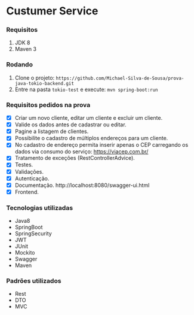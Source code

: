 # Custumer Service

### Requisitos

1. JDK 8
1. Maven 3

### Rodando

1. Clone o projeto: `https://github.com/Michael-Silva-de-Sousa/prova-java-tokio-backend.git`
1. Entre na pasta `tokio-test` e execute: `mvn spring-boot:run`

### Requisitos pedidos na prova
- [x] Criar um novo cliente, editar um cliente e excluir um cliente.
- [x] Valide os dados antes de cadastrar ou editar.
- [x] Pagine a listagem de clientes.
- [x] Possibilite o cadastro de múltiplos endereços para um cliente.
- [x] No cadastro de endereço permita inserir apenas o CEP carregando os dados via consumo do serviço: https://viacep.com.br/
- [x] Tratamento de exceções (RestControllerAdvice).
- [x] Testes.
- [x] Validações.
- [x] Autenticação.
- [x] Documentação. http://localhost:8080/swagger-ui.html
- [x] Frontend.

### Tecnologias utilizadas
- Java8
- SpringBoot
- SpringSecurity
- JWT
- JUnit
- Mockito
- Swagger
- Maven

### Padrões utilizados
- Rest
- DTO
- MVC



